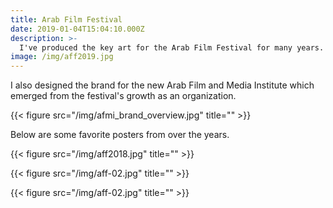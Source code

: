 ```yaml
---
title: Arab Film Festival
date: 2019-01-04T15:04:10.000Z
description: >-
  I've produced the key art for the Arab Film Festival for many years. This year's artwork explores the relationship between the objective gaze of the camera and the layered, subjective reality of the world it attepts to capture. Several films this year are from North African countries, so the traditional patterned tiles of the region formed the basis of the design.
image: /img/aff2019.jpg
---
```


I also designed the brand for the new Arab Film and Media Institute which emerged from the festival's growth as an organization.

{{< figure src="/img/afmi_brand_overview.jpg" title="" >}}

Below are some favorite posters from over the years.

{{< figure src="/img/aff2018.jpg" title="" >}}

{{< figure src="/img/aff-02.jpg" title="" >}}

{{< figure src="/img/aff-02.jpg" title="" >}}